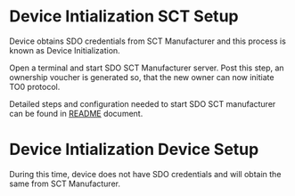 # Device Intialization SCT Setup
Device obtains SDO credentials from SCT Manufacturer and this process is known as Device
Initialization.

Open a terminal and start SDO SCT Manufacturer server. Post this step, an ownership voucher
is generated so, that the new owner can now initiate TO0 protocol.

Detailed steps and configuration needed to start SDO SCT manufacturer can be found in
[README](https://github.com/secure-device-onboard/supply-chain-tools/blob/master/README.md) document.

# Device Intialization Device Setup

During this time, device does not have SDO credentials and will obtain the same from SCT Manufacturer.
